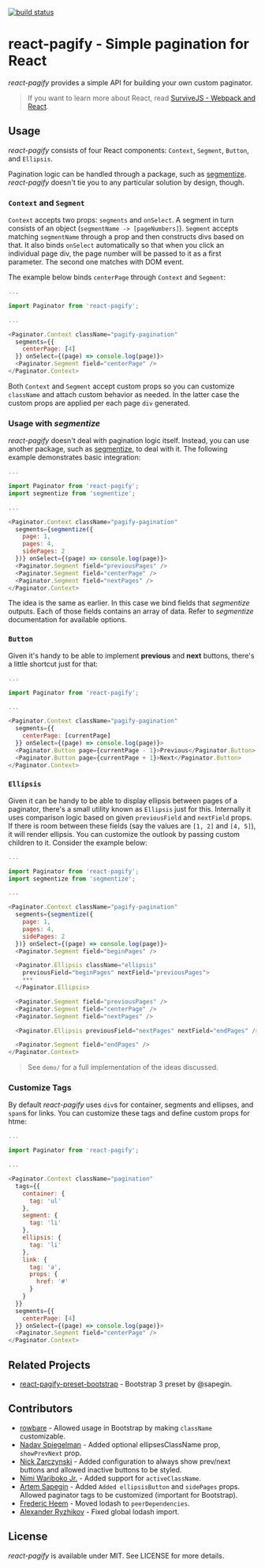 [![build status](https://secure.travis-ci.org/bebraw/react-pagify.png)](http://travis-ci.org/bebraw/react-pagify)
# react-pagify - Simple pagination for React

*react-pagify* provides a simple API for building your own custom paginator.

> If you want to learn more about React, read [SurviveJS - Webpack and React](http://survivejs.com/).

## Usage

*react-pagify* consists of four React components: `Context`, `Segment`, `Button`, and `Ellipsis`.

Pagination logic can be handled through a package, such as [segmentize](https://www.npmjs.com/package/segmentize). *react-pagify* doesn't tie you to any particular solution by design, though.

### `Context` and `Segment`

`Context` accepts two props: `segments` and `onSelect`. A segment in turn consists of an object (`segmentName -> [pageNumbers]`). `Segment` accepts matching `segmentName` through a prop and then constructs divs based on that. It also binds `onSelect` automatically so that when you click an individual page div, the page number will be passed to it as a first parameter. The second one matches with DOM event.

The example below binds `centerPage` through `Context` and `Segment`:

```javascript
...

import Paginator from 'react-pagify';

...

<Paginator.Context className="pagify-pagination"
  segments={{
    centerPage: [4]
  }} onSelect={(page) => console.log(page)}>
  <Paginator.Segment field="centerPage" />
</Paginator.Context>
```

Both `Context` and `Segment` accept custom props so you can customize `className` and attach custom behavior as needed. In the latter case the custom props are applied per each page `div` generated.

### Usage with *segmentize*

*react-pagify* doesn't deal with pagination logic itself. Instead, you can use another package, such as [segmentize](https://www.npmjs.com/package/segmentize), to deal with it. The following example demonstrates basic integration:

```javascript
...

import Paginator from 'react-pagify';
import segmentize from 'segmentize';

...

<Paginator.Context className="pagify-pagination"
  segments={segmentize({
    page: 1,
    pages: 4,
    sidePages: 2
  })} onSelect={(page) => console.log(page)}>
  <Paginator.Segment field="previousPages" />
  <Paginator.Segment field="centerPage" />
  <Paginator.Segment field="nextPages" />
</Paginator.Context>
```

The idea is the same as earlier. In this case we bind fields that *segmentize* outputs. Each of those fields contains an array of data. Refer to *segmentize* documentation for available options.

### `Button`

Given it's handy to be able to implement **previous** and **next** buttons, there's a little shortcut just for that:

```javascript
...

import Paginator from 'react-pagify';

...

<Paginator.Context className="pagify-pagination"
  segments={{
    centerPage: [currentPage]
  }} onSelect={(page) => console.log(page)}>
  <Paginator.Button page={currentPage - 1}>Previous</Paginator.Button>
  <Paginator.Button page={currentPage + 1}>Next</Paginator.Button>
</Paginator.Context>
```

### `Ellipsis`

Given it can be handy to be able to display ellipsis between pages of a paginator, there's a small utility known as `Ellipsis` just for this. Internally it uses comparison logic based on given `previousField` and `nextField` props. If there is room between these fields (say the values are `[1, 2]` and `[4, 5]`), it will render ellipsis. You can customize the outlook by passing custom children to it. Consider the example below:

```javascript
...

import Paginator from 'react-pagify';
import segmentize from 'segmentize';

...

<Paginator.Context className="pagify-pagination"
  segments={segmentize({
    page: 1,
    pages: 4,
    sidePages: 2
  })} onSelect={(page) => console.log(page)}>
  <Paginator.Segment field="beginPages" />

  <Paginator.Ellipsis className="ellipsis"
    previousField="beginPages" nextField="previousPages">
    ***
  </Paginator.Ellipsis>

  <Paginator.Segment field="previousPages" />
  <Paginator.Segment field="centerPage" />
  <Paginator.Segment field="nextPages" />

  <Paginator.Ellipsis previousField="nextPages" nextField="endPages" />

  <Paginator.Segment field="endPages" />
</Paginator.Context>
```

> See `demo/` for a full implementation of the ideas discussed.

### Customize Tags

By default *react-pagify* uses `div`s for container, segments and ellipses, and `span`s for links. You can customize these tags and define custom props for htme:

```javascript
...

import Paginator from 'react-pagify';

...

<Paginator.Context className="pagination"
  tags={{
    container: {
      tag: 'ul'
    },
    segment: {
      tag: 'li'
    },
    ellipsis: {
      tag: 'li'
    },
    link: {
      tag: 'a',
      props: {
        href: '#'
      }
    }
  }}
  segments={{
    centerPage: [4]
  }} onSelect={(page) => console.log(page)}>
  <Paginator.Segment field="centerPage" />
</Paginator.Context>
```

## Related Projects

* [react-pagify-preset-bootstrap](https://www.npmjs.com/package/react-pagify-preset-bootstrap) - Bootstrap 3 preset by @sapegin.

## Contributors

* [rowbare](https://github.com/rowbare) - Allowed usage in Bootstrap by making `className` customizable.
* [Nadav Spiegelman](https://github.com/nadavspi) - Added optional ellipsesClassName prop, `showPrevNext` prop.
* [Nick Zarczynski](https://github.com/jacktrades) - Added configuration to always show prev/next buttons and allowed inactive buttons to be styled.
* [Nimi Wariboko Jr.](https://github.com/nemothekid) - Added support for `activeClassName`.
* [Artem Sapegin](https://github.com/sapegin) - Added `Added ellipsisButton` and `sidePages` props. Allowed paginator tags to be customized (important for Bootstrap).
* [Frederic Heem](https://github.com/FredericHeem) - Moved lodash to `peerDependencies`.
* [Alexander Ryzhikov](https://github.com/Coobaha) - Fixed global lodash import.

## License

*react-pagify* is available under MIT. See LICENSE for more details.

